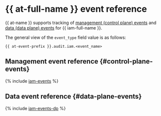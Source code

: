 # {{ at-full-name }} event reference

{{ at-name }} supports tracking of [management (control plane) events](../audit-trails/concepts/format.md) and [data (data plane) events](../audit-trails/concepts/format-data-plane.md) for {{ iam-full-name }}.

The general view of the `event_type` field value is as follows:

```text
{{ at-event-prefix }}.audit.iam.<event_name>
```

## Management event reference {#control-plane-events}

{% include [iam-events](../_includes/audit-trails/events/iam-events.md) %}

## Data event reference {#data-plane-events}

{% include [iam-events-dp](../_includes/audit-trails/events/iam-events-dp.md) %}
